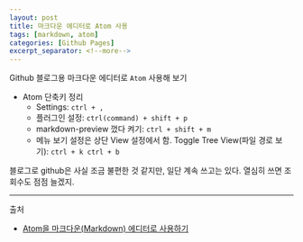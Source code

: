 ```yaml
---
layout: post
title: 마크다운 에디터로 Atom 사용
tags: [markdown, atom]
categories: [Github Pages]
excerpt_separator: <!--more-->
---
```

Github 블로그용 마크다운 에디터로 `Atom` 사용해 보기<!--more-->

- Atom 단축키 정리
  - Settings: `ctrl + ,`
  - 플러그인 설정: `ctrl(command) + shift + p`
  - markdown-preview 껐다 켜기: `ctrl + shift + m`
  - 메뉴 보기 설정은 상단 View 설정에서 함. Toggle Tree View(파일 경로 보기): `ctrl + k ctrl + b`

블로그로 github은 사실 조금 불편한 것 같지만, 일단 계속 쓰고는 있다.
열심히 쓰면 조회수도 점점 늘겠지.

---
출처
- [Atom을 마크다운(Markdown) 에디터로 사용하기](https://futurecreator.github.io/2016/06/14/atom-as-markdown-editor/)
